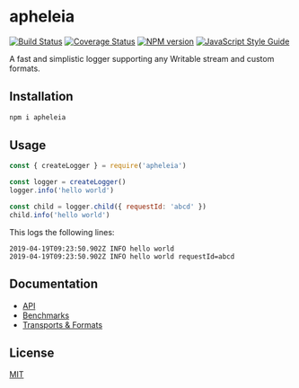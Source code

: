 # apheleia

[![Build Status](https://travis-ci.org/SerayaEryn/apheleia.svg?branch=master)](https://travis-ci.org/SerayaEryn/apheleia)
[![Coverage Status](https://coveralls.io/repos/github/SerayaEryn/apheleia/badge.svg?branch=master)](https://coveralls.io/github/SerayaEryn/apheleia?branch=master)
[![NPM version](https://img.shields.io/npm/v/apheleia.svg?style=flat)](https://www.npmjs.com/package/apheleia)
[![JavaScript Style Guide](https://img.shields.io/badge/code_style-standard-brightgreen.svg)](https://standardjs.com)

A fast and simplistic logger supporting any Writable stream and custom formats.

## Installation

```bash
npm i apheleia
```

## Usage

```js
const { createLogger } = require('apheleia')

const logger = createLogger()
logger.info('hello world')

const child = logger.child({ requestId: 'abcd' })
child.info('hello world')
```

This logs the following lines:
```
2019-04-19T09:23:50.902Z INFO hello world
2019-04-19T09:23:50.902Z INFO hello world requestId=abcd
```

## Documentation

* [API](./docs/API)
* [Benchmarks](./docs/Benchmarks)
* [Transports & Formats](./docs/TransportsAndFormats)

## License

[MIT](./LICENSE)